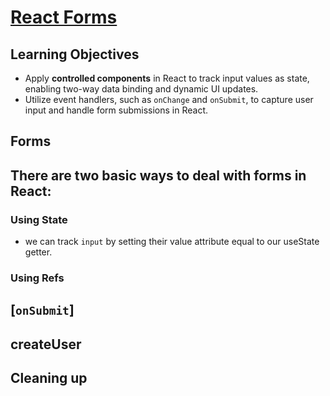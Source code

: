 # [React Forms](https://login.codingdojo.com/m/754/16723/124596)

## Learning Objectives

- Apply __controlled components__ in React to track input values as state, enabling two-way data binding and dynamic UI updates.
- Utilize event handlers, such as `onChange` and `onSubmit`, to capture user input and handle form submissions in React.

## Forms


## There are two basic ways to deal with forms in React:

### Using State

- we can track `input` by setting their value attribute equal to our useState getter.

### Using Refs

## [`onSubmit`]

## createUser

## Cleaning up